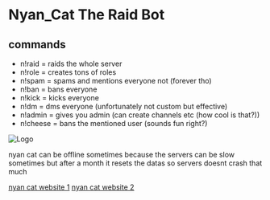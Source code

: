 
# Nyan_Cat The Raid Bot
## commands

- n!raid = raids the whole server
- n!role = creates tons of roles
- n!spam = spams and mentions everyone not (forever tho)
- n!ban = bans everyone
- n!kick = kicks everyone
- n!dm = dms everyone (unfortunately not custom but effective)
- n!admin = gives you admin (can create channels etc (how cool is that?))
- n!cheese = bans the mentioned user (sounds fun right?)

  
![Logo](https://cdn.vox-cdn.com/thumbor/8KxJUDwQsz5Qy-_HzZjtCTRR5PU=/0x164:1440x884/fit-in/1200x600/cdn.vox-cdn.com/uploads/chorus_asset/file/22310830/NmJgg.jpg)

nyan cat can be offline sometimes because the servers can be slow sometimes but after a month it resets the datas so servers doesnt crash that much

[nyan cat website 1](https://nyan--cat.glitch.me)
[nyan cat website 2](https://discord.nyancat.tk)
    
